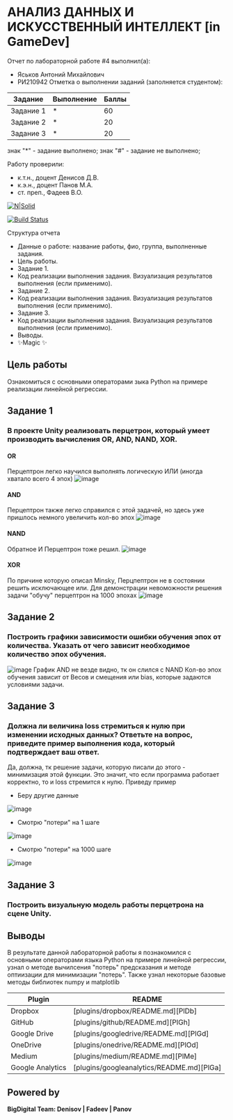 # АНАЛИЗ ДАННЫХ И ИСКУССТВЕННЫЙ ИНТЕЛЛЕКТ [in GameDev]
Отчет по лабораторной работе #4 выполнил(а):
- Яськов Антоний Михайлович
- РИ210942
Отметка о выполнении заданий (заполняется студентом):

| Задание | Выполнение | Баллы |
| ------ | ------ | ------ |
| Задание 1 | * | 60 |
| Задание 2 | * | 20 |
| Задание 3 | * | 20 |

знак "*" - задание выполнено; знак "#" - задание не выполнено;

Работу проверили:
- к.т.н., доцент Денисов Д.В.
- к.э.н., доцент Панов М.А.
- ст. преп., Фадеев В.О.

[![N|Solid](https://cldup.com/dTxpPi9lDf.thumb.png)](https://nodesource.com/products/nsolid)

[![Build Status](https://travis-ci.org/joemccann/dillinger.svg?branch=master)](https://travis-ci.org/joemccann/dillinger)

Структура отчета

- Данные о работе: название работы, фио, группа, выполненные задания.
- Цель работы.
- Задание 1.
- Код реализации выполнения задания. Визуализация результатов выполнения (если применимо).
- Задание 2.
- Код реализации выполнения задания. Визуализация результатов выполнения (если применимо).
- Задание 3.
- Код реализации выполнения задания. Визуализация результатов выполнения (если применимо).
- Выводы.
- ✨Magic ✨

## Цель работы
Ознакомиться с основными операторами зыка Python на примере реализации линейной регрессии.


## Задание 1
### В проекте Unity реализовать перцетрон, который умеет производить вычисления OR, AND, NAND, XOR.
#### OR
Перцептрон легко научился выполнять логическую ИЛИ (иногда хватало всего 4 эпох)
![image](https://user-images.githubusercontent.com/70794890/204290361-cf7fc0ab-7709-4030-bd4a-6613ff013fd6.png)
#### AND
Перцептрон также легко справился с этой задачей, но здесь уже пришлось немного увеличить кол-во эпох
![image](https://user-images.githubusercontent.com/70794890/204290608-3ba186d5-8a41-4098-8ca7-90e9a04ab11e.png)
#### NAND
Обратное И Перцептрон тоже решил.
![image](https://user-images.githubusercontent.com/70794890/204291259-29e31355-f5f9-479e-935d-dbeab904bdff.png)
#### XOR
По причине которую описал Minsky, Перцпептрон не в состоянии решить исключающее или. Для демонстрации невоможности решения задачи "обучу" перцептрон на 1000 эпохах
![image](https://user-images.githubusercontent.com/70794890/204292385-3d0bd31c-b30f-460a-bb0c-bc4720766ab1.png)



## Задание 2
### Построить графики зависимости ошибки обучения эпох от количества. Указать от чего зависит необходимое количество эпох обучения.
![image](https://user-images.githubusercontent.com/70794890/204296929-69a12703-5fb3-4c2b-9b87-75e17dde31e9.png)
График AND не везде видно, тк он слился с NAND
Кол-во эпох обучения зависит от Весов и смещения или bias, которые задаются условиями задачи.



## Задание 3
### Должна ли величина loss стремиться к нулю при изменении исходных данных? Ответьте на вопрос, приведите пример выполнения кода, который подтверждает ваш ответ.

Да, должна, тк решение задачи, которую писали до этого - минимизация этой функции. Это значит, что если программа работает корректно, то и loss стремится к нулю.
Приведу пример
- Беру другие данные 

![image](https://user-images.githubusercontent.com/70794890/190989316-311d9950-66aa-4d19-b204-ab5a5f829233.png)
- Смотрю "потери" на 1 шаге 

![image](https://user-images.githubusercontent.com/70794890/190989369-6f26e787-f827-4c28-888e-a0a4e13cd641.png)
- Смотрю "потери" на 1000 шаге

![image](https://user-images.githubusercontent.com/70794890/190989427-55de8039-59ab-4dee-84cd-76b5a1291815.png)

## Задание 3
### Построить визуальную модель работы перцетрона на сцене Unity.



## Выводы

В результате данной лабораторной работы я познакомился с основными операторами языка Python на примере линейной регрессии, узнал о методе вычилсения "потерь" предсказания и методе оптиизации для минимизации "потерь".
Также узнал некоторые базовые методы библиотек numpy и matplotlib

| Plugin | README |
| ------ | ------ |
| Dropbox | [plugins/dropbox/README.md][PlDb] |
| GitHub | [plugins/github/README.md][PlGh] |
| Google Drive | [plugins/googledrive/README.md][PlGd] |
| OneDrive | [plugins/onedrive/README.md][PlOd] |
| Medium | [plugins/medium/README.md][PlMe] |
| Google Analytics | [plugins/googleanalytics/README.md][PlGa] |

## Powered by

**BigDigital Team: Denisov | Fadeev | Panov**
